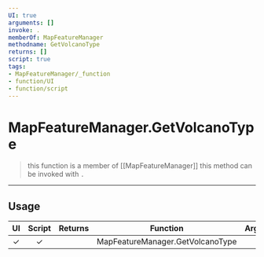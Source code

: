 ```yaml
---
UI: true
arguments: []
invoke: .
memberOf: MapFeatureManager
methodname: GetVolcanoType
returns: []
script: true
tags:
- MapFeatureManager/_function
- function/UI
- function/script
---
```

# MapFeatureManager.GetVolcanoType
> this function is a member of [[MapFeatureManager]]
> this method can be invoked with `.`
-----
## Usage
|  UI | Script | Returns | Function | Arguments |
|:---:|:------:|-------:|:--------:|:---------|
|✓|✓||MapFeatureManager.GetVolcanoType||
